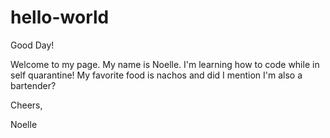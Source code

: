 # hello-world

Good Day! 

Welcome to my page. My name is Noelle. 
I'm learning how to code while in self quarantine! 
My favorite food is nachos and did I mention I'm also a bartender? 

Cheers, 

Noelle 

